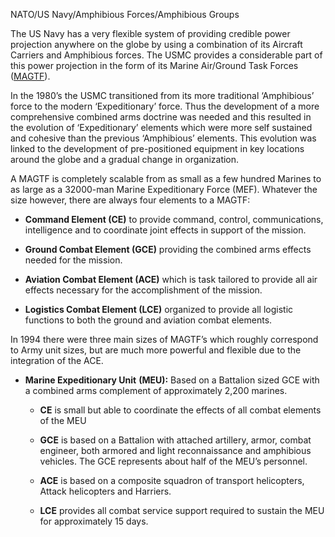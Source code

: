 NATO/US Navy/Amphibious Forces/Amphibious Groups

The US Navy has a very flexible system of providing credible power
projection anywhere on the globe by using a combination of its Aircraft
Carriers and Amphibious forces. The USMC provides a considerable part of
this power projection in the form of its Marine Air/Ground Task Forces
([MAGTF](https://marinecorpsconceptsandprograms.com/organizations/marine-air-ground-task-force/marine-air-ground-task-force-magtf)).

In the 1980’s the USMC transitioned from its more traditional
‘Amphibious’ force to the modern ‘Expeditionary’ force. Thus the
development of a more comprehensive combined arms doctrine was needed
and this resulted in the evolution of ‘Expeditionary’ elements which
were more self sustained and cohesive than the previous ‘Amphibious’
elements. This evolution was linked to the development of pre-positioned
equipment in key locations around the globe and a gradual change in
organization.

A MAGTF is completely scalable from as small as a few hundred Marines to
as large as a 32000-man Marine Expeditionary Force (MEF). Whatever the
size however, there are always four elements to a MAGTF:

  - **Command Element (CE)** to provide command, control,
    communications, intelligence and to coordinate joint effects in
    support of the mission.

  - **Ground Combat Element (GCE)** providing the combined arms effects
    needed for the mission.

  - **Aviation Combat Element (ACE)** which is task tailored to provide
    all air effects necessary for the accomplishment of the mission.

  - **Logistics Combat Element (LCE)** organized to provide all logistic
    functions to both the ground and aviation combat elements.

In 1994 there were three main sizes of MAGTF’s which roughly correspond
to Army unit sizes, but are much more powerful and flexible due to the
integration of the ACE.

  - **Marine Expeditionary Unit** **(MEU):** Based on a Battalion sized
    GCE with a combined arms complement of approximately 2,200 marines.
    
      - **CE** is small but able to coordinate the effects of all combat
        elements of the MEU
    
      - **GCE** is based on a Battalion with attached artillery, armor,
        combat engineer, both armored and light reconnaissance and
        amphibious vehicles. The GCE represents about half of the MEU’s
        personnel.
    
      - **ACE** is based on a composite squadron of transport
        helicopters, Attack helicopters and Harriers.
    
      - **LCE** provides all combat service support required to sustain
        the MEU for approximately 15 days.

